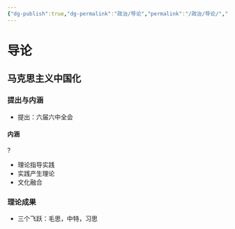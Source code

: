 ```yaml
---
{"dg-publish":true,"dg-permalink":"政治/导论","permalink":"/政治/导论/","dgHomeLink":true,"dgPassFrontmatter":false}
---
```





# 导论

## 马克思主义中国化

### 提出与内涵
- 提出：六届六中全会

#### 内涵
?
- 理论指导实践
- 实践产生理论
- 文化融合
<!--SR:!2022-07-20,4,270-->

### 理论成果
- 三个飞跃：毛思，中特，习思
